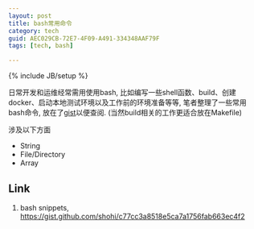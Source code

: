 ```yaml
---
layout: post
title: bash常用命令
category: tech
guid: AEC029CB-72E7-4F09-A491-334348AAF79F
tags: [tech, bash]

---
```

{% include JB/setup %}

日常开发和运维经常需用使用bash, 比如编写一些shell函数、build、创建docker、启动本地测试环境以及工作前的环境准备等等, 笔者整理了一些常用bash命令, 放在了[gist](https://gist.github.com/shohi/c77cc3a8518e5ca7a1756fab663ec4f2)以便查阅. (当然build相关的工作更适合放在Makefile)

涉及以下方面

- String
- File/Directory
- Array

## Link

1. bash snippets, <https://gist.github.com/shohi/c77cc3a8518e5ca7a1756fab663ec4f2>
